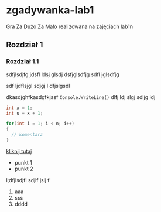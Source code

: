 # zgadywanka-lab1
Gra Za Dużo Za Mało realizowana na zajęciach lab1n

## Rozdział 1

### Rozdział 1.1

 sdfjlsdjfg jdsfl ldsj glsdj
  dsfjglsdfjg sdfl jglsdfjg
  
sdf ljdflsjgl sdjgj 
l dfjslgsdl 

dkasdjghfkasdgfkjasf `Console.WriteLine()` dlfj ldj slgj sdljg ldj

```csharp
int x = 1;
int u = x + 1;

for(int i = 1; i < n; i++)
{
  // komentarz
}
```

[kliknij tutaj](http://e.wsei.edu.pl)

- punkt 1
- punkt 2

l;dfjlsdjfl sdjlf jslj f

1. aaa
1. sss
1. dddd




